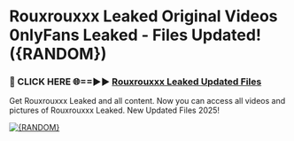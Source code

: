 # Rouxrouxxx Leaked Original Videos 0nlyFans Leaked - Files Updated! ({RANDOM})

<h3>🔴 CLICK HERE 🌐==►► <a href="https://betterlinks.top/A2PfLJ" rel="nofollow">Rouxrouxxx Leaked Updated Files</a></h3>

Get Rouxrouxxx Leaked and all content. Now you can access all videos and pictures of Rouxrouxxx Leaked. New Updated Files 2025!

[![{RANDOM}](https://i.imgur.com/ppqm5kG.gif)](https://betterlinks.top/A2PfLJ)